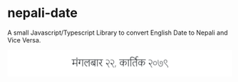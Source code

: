 # nepali-date
A small Javascript/Typescript Library to convert English Date to Nepali and Vice Versa.

![Nepali Date Thumbnail](images/thumbnail.PNG)
